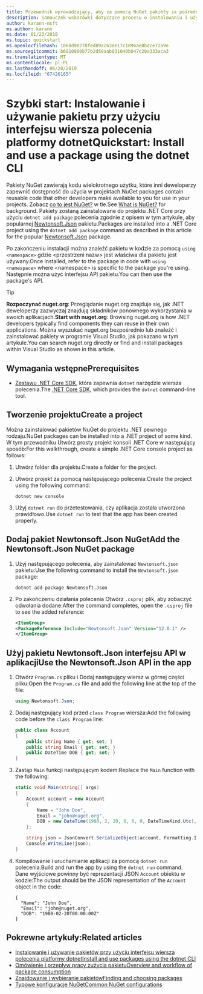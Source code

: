 ```yaml
---
title: Przewodnik wprowadzający, aby za pomocą NuGet pakiety za pośrednictwem interfejsu wiersza polecenia platformy dotnet
description: Samouczek wskazówki dotyczące procesu o instalowaniu i używaniu pakietu NuGet w projekcie platformy .NET Core.
author: karann-msft
ms.author: karann
ms.date: 01/23/2018
ms.topic: quickstart
ms.openlocfilehash: 1060d98278fed89ac63ee17c1896ae8bdce72a9e
ms.sourcegitcommit: b6810860b77b2d50aab031040b047c20a333aca3
ms.translationtype: MT
ms.contentlocale: pl-PL
ms.lasthandoff: 06/28/2019
ms.locfileid: "67426165"
---
```

# <a name="quickstart-install-and-use-a-package-using-the-dotnet-cli"></a><span data-ttu-id="9e280-103">Szybki start: Instalowanie i używanie pakietu przy użyciu interfejsu wiersza polecenia platformy dotnet</span><span class="sxs-lookup"><span data-stu-id="9e280-103">Quickstart: Install and use a package using the dotnet CLI</span></span>

<span data-ttu-id="9e280-104">Pakiety NuGet zawierają kodu wielokrotnego użytku, które inni deweloperzy zapewnić dostępność do użycia w projektach.</span><span class="sxs-lookup"><span data-stu-id="9e280-104">NuGet packages contain reusable code that other developers make available to you for use in your projects.</span></span> <span data-ttu-id="9e280-105">Zobacz [co to jest NuGet?](../What-is-NuGet.md) w tle.</span><span class="sxs-lookup"><span data-stu-id="9e280-105">See [What is NuGet?](../What-is-NuGet.md) for background.</span></span> <span data-ttu-id="9e280-106">Pakiety zostaną zainstalowane do projektu .NET Core przy użyciu `dotnet add package` polecenia zgodnie z opisem w tym artykule, aby popularnej [Newtonsoft.Json](https://www.nuget.org/packages/Newtonsoft.Json/) pakietu.</span><span class="sxs-lookup"><span data-stu-id="9e280-106">Packages are installed into a .NET Core project using the `dotnet add package` command as described in this article for the popular [Newtonsoft.Json](https://www.nuget.org/packages/Newtonsoft.Json/) package.</span></span>

<span data-ttu-id="9e280-107">Po zakończeniu instalacji można znaleźć pakietu w kodzie za pomocą `using <namespace>` gdzie \<przestrzeni nazw\> jest właściwa dla pakietu jest używany.</span><span class="sxs-lookup"><span data-stu-id="9e280-107">Once installed, refer to the package in code with `using <namespace>` where \<namespace\> is specific to the package you're using.</span></span> <span data-ttu-id="9e280-108">Następnie można użyć interfejsu API pakietu.</span><span class="sxs-lookup"><span data-stu-id="9e280-108">You can then use the package's API.</span></span>

> [!Tip]
> <span data-ttu-id="9e280-109">**Rozpoczynać nuget.org**: Przeglądanie nuget.org znajduje się, jak .NET deweloperzy zazwyczaj znajdują składników ponownego wykorzystania w swoich aplikacjach.</span><span class="sxs-lookup"><span data-stu-id="9e280-109">**Start with nuget.org**: Browsing nuget.org is how .NET developers typically find components they can reuse in their own applications.</span></span> <span data-ttu-id="9e280-110">Można wyszukać nuget.org bezpośrednio lub znaleźć i zainstalować pakiety w programie Visual Studio, jak pokazano w tym artykule.</span><span class="sxs-lookup"><span data-stu-id="9e280-110">You can search nuget.org directly or find and install packages within Visual Studio as shown in this article.</span></span>

## <a name="prerequisites"></a><span data-ttu-id="9e280-111">Wymagania wstępne</span><span class="sxs-lookup"><span data-stu-id="9e280-111">Prerequisites</span></span>

- <span data-ttu-id="9e280-112">[Zestawu .NET Core SDK](https://www.microsoft.com/net/download/), która zapewnia `dotnet` narzędzie wiersza polecenia.</span><span class="sxs-lookup"><span data-stu-id="9e280-112">The [.NET Core SDK](https://www.microsoft.com/net/download/), which provides the `dotnet` command-line tool.</span></span>

## <a name="create-a-project"></a><span data-ttu-id="9e280-113">Tworzenie projektu</span><span class="sxs-lookup"><span data-stu-id="9e280-113">Create a project</span></span>

<span data-ttu-id="9e280-114">Można zainstalować pakietów NuGet do projektu .NET pewnego rodzaju.</span><span class="sxs-lookup"><span data-stu-id="9e280-114">NuGet packages can be installed into a .NET project of some kind.</span></span> <span data-ttu-id="9e280-115">W tym przewodniku Utwórz prosty projekt konsoli .NET Core w następujący sposób:</span><span class="sxs-lookup"><span data-stu-id="9e280-115">For this walkthrough, create a simple .NET Core console project as follows:</span></span>

1. <span data-ttu-id="9e280-116">Utwórz folder dla projektu.</span><span class="sxs-lookup"><span data-stu-id="9e280-116">Create a folder for the project.</span></span>

1. <span data-ttu-id="9e280-117">Utwórz projekt za pomocą następującego polecenia:</span><span class="sxs-lookup"><span data-stu-id="9e280-117">Create the project using the following command:</span></span>

    ```cli
    dotnet new console
    ```

1. <span data-ttu-id="9e280-118">Użyj `dotnet run` do przetestowania, czy aplikacja została utworzona prawidłowo.</span><span class="sxs-lookup"><span data-stu-id="9e280-118">Use `dotnet run` to test that the app has been created properly.</span></span>

## <a name="add-the-newtonsoftjson-nuget-package"></a><span data-ttu-id="9e280-119">Dodaj pakiet Newtonsoft.Json NuGet</span><span class="sxs-lookup"><span data-stu-id="9e280-119">Add the Newtonsoft.Json NuGet package</span></span>

1. <span data-ttu-id="9e280-120">Użyj następującego polecenia, aby zainstalować `Newtonsoft.json` pakietu:</span><span class="sxs-lookup"><span data-stu-id="9e280-120">Use the following command to install the `Newtonsoft.json` package:</span></span>

    ```cli
    dotnet add package Newtonsoft.Json
    ```

2. <span data-ttu-id="9e280-121">Po zakończeniu działania polecenia Otwórz `.csproj` plik, aby zobaczyć odwołania dodane:</span><span class="sxs-lookup"><span data-stu-id="9e280-121">After the command completes, open the `.csproj` file to see the added reference:</span></span>

    ```xml
   <ItemGroup>
    <PackageReference Include="Newtonsoft.Json" Version="12.0.1" />
   </ItemGroup>
    ```

## <a name="use-the-newtonsoftjson-api-in-the-app"></a><span data-ttu-id="9e280-122">Użyj pakietu Newtonsoft.Json interfejsu API w aplikacji</span><span class="sxs-lookup"><span data-stu-id="9e280-122">Use the Newtonsoft.Json API in the app</span></span>

1. <span data-ttu-id="9e280-123">Otwórz `Program.cs` pliku i Dodaj następujący wiersz w górnej części pliku:</span><span class="sxs-lookup"><span data-stu-id="9e280-123">Open the `Program.cs` file and add the following line at the top of the file:</span></span>

    ```cs
    using Newtonsoft.Json;
    ```

1. <span data-ttu-id="9e280-124">Dodaj następujący kod przed `class Program` wiersza:</span><span class="sxs-lookup"><span data-stu-id="9e280-124">Add the following code before the `class Program` line:</span></span>

    ```cs
    public class Account
    {
        public string Name { get; set; }
        public string Email { get; set; }
        public DateTime DOB { get; set; }
    }
    ```

1. <span data-ttu-id="9e280-125">Zastąp `Main` funkcji następującym kodem:</span><span class="sxs-lookup"><span data-stu-id="9e280-125">Replace the `Main` function with the following:</span></span>

    ```cs
    static void Main(string[] args)
    {
        Account account = new Account
        {
            Name = "John Doe",
            Email = "john@nuget.org",
            DOB = new DateTime(1980, 2, 20, 0, 0, 0, DateTimeKind.Utc),
        };

        string json = JsonConvert.SerializeObject(account, Formatting.Indented);
        Console.WriteLine(json);
    }
    ```

1. <span data-ttu-id="9e280-126">Kompilowanie i uruchamianie aplikacji za pomocą `dotnet run` polecenia.</span><span class="sxs-lookup"><span data-stu-id="9e280-126">Build and run the app by using the `dotnet run` command.</span></span> <span data-ttu-id="9e280-127">Dane wyjściowe powinny być reprezentacji JSON `Account` obiektu w kodzie:</span><span class="sxs-lookup"><span data-stu-id="9e280-127">The output should be the JSON representation of the `Account` object in the code:</span></span>

    ```output
    {
      "Name": "John Doe",
      "Email": "john@nuget.org",
      "DOB": "1980-02-20T00:00:00Z"
    }
    ```

## <a name="related-articles"></a><span data-ttu-id="9e280-128">Pokrewne artykuły:</span><span class="sxs-lookup"><span data-stu-id="9e280-128">Related articles</span></span>

- [<span data-ttu-id="9e280-129">Instalowanie i używanie pakietów przy użyciu interfejsu wiersza polecenia platformy dotnet</span><span class="sxs-lookup"><span data-stu-id="9e280-129">Install and use packages using the dotnet CLI</span></span>](../consume-packages/install-use-packages-dotnet-cli.md)
- [<span data-ttu-id="9e280-130">Omówienie i przepływ pracy zużycia pakietu</span><span class="sxs-lookup"><span data-stu-id="9e280-130">Overview and workflow of package consumption</span></span>](../consume-packages/overview-and-workflow.md)
- [<span data-ttu-id="9e280-131">Znajdowanie i wybieranie pakietów</span><span class="sxs-lookup"><span data-stu-id="9e280-131">Finding and choosing packages</span></span>](../consume-packages/finding-and-choosing-packages.md)
- [<span data-ttu-id="9e280-132">Typowe konfiguracje NuGet</span><span class="sxs-lookup"><span data-stu-id="9e280-132">Common NuGet configurations</span></span>](../consume-packages/configuring-nuget-behavior.md)
